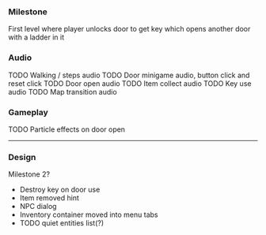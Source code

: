 
### Milestone

First level where player unlocks door to get key which opens another door with a ladder in it

### Audio

TODO Walking / steps audio 
TODO Door minigame audio, button click and reset click
TODO Door open audio
TODO Item collect audio
TODO Key use audio
TODO Map transition audio

### Gameplay
TODO Particle effects on door open

-------

### Design

Milestone 2? 
* Destroy key on door use 
* Item removed hint
* NPC dialog 
* Inventory container moved into menu tabs 
* TODO quiet entities list(?)

